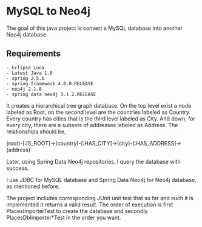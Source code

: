 # MySQL to Neo4j

The goal of this java project is convert a MySQL database into another Neo4j database.

Requirements
------------
    - Eclipse Luna
    - Latest Java 1.8
    - spring 2.5.6
    - spring framework 4.0.0.RELEASE
    - neo4j 2.1.8
    - spring data neo4j 3.1.2.RELEASE

It creates a hierarchical tree graph database. On the top level exist a node labeled as Root, on the second level are the countries labeled as Country. Every country has cities that is the third level labeled as City. And down, for every city, there are a subsets of addresses labeled as Address. The relationships should be,

(root)-[:IS_ROOT]->(country)-[:HAS_CITY]->(city)-[:HAS_ADDRESS]->(address)

Later, using Spring Data Neo4j repositories, I query the database with success.

I use JDBC for MySQL database and Spring Data Neo4j for Neo4j database, as mentioned before.

The project includes corresponding JUnit unit test that so far and such it is implemented it returns a valid result. The order of execution is first PlacesImporterTest to create the database and secondly PlacesDbImporter*Test in the order you want.